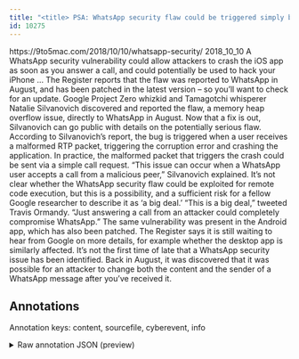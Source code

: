 ```yaml
---
title: "<title> PSA: WhatsApp security flaw could be triggered simply by answering a call – fix available </title>"
id: 10275
---
```


<title> PSA: WhatsApp security flaw could be triggered simply by answering a call – fix available </title>
<source> https://9to5mac.com/2018/10/10/whatsapp-security/ </source>
<date> 2018_10_10 </date>
<text>
A WhatsApp security vulnerability could allow attackers to crash the iOS app as soon as you answer a call, and could potentially be used to hack your iPhone …
The Register reports that the flaw was reported to WhatsApp in August, and has been patched in the latest version – so you’ll want to check for an update.
Google Project Zero whizkid and Tamagotchi whisperer Natalie Silvanovich discovered and reported the flaw, a memory heap overflow issue, directly to WhatsApp in August. Now that a fix is out, Silvanovich can go public with details on the potentially serious flaw.
According to Silvanovich’s report, the bug is triggered when a user receives a malformed RTP packet, triggering the corruption error and crashing the application. In practice, the malformed packet that triggers the crash could be sent via a simple call request.
“This issue can occur when a WhatsApp user accepts a call from a malicious peer,” Silvanovich explained.
It’s not clear whether the WhatsApp security flaw could be exploited for remote code execution, but this is a possibility, and a sufficient risk for a fellow Google researcher to describe it as ‘a big deal.’
“This is a big deal,” tweeted Travis Ormandy. “Just answering a call from an attacker could completely compromise WhatsApp.”
The same vulnerability was present in the Android app, which has also been patched. The Register says it is still waiting to hear from Google on more details, for example whether the desktop app is similarly affected.
It’s not the first time of late that a WhatsApp security issue has been identified. Back in August, it was discovered that it was possible for an attacker to change both the content and the sender of a WhatsApp message after you’ve received it.
</text>



## Annotations

Annotation keys: content, sourcefile, cyberevent, info

<details>
<summary>Raw annotation JSON (preview)</summary>

```json
{
  "content": "A WhatsApp security vulnerability could allow attackers to crash the iOS app as soon as you answer a call, and could potentially be used to hack your iPhone \u2026 The Register reports that the flaw was reported to WhatsApp in August, and has been patched in the latest version \u2013 so you\u2019ll want to check for an update. Google Project Zero whizkid and Tamagotchi whisperer Natalie Silvanovich discovered and reported the flaw, a memory heap overflow issue, directly to WhatsApp in August. Now that a fix is out, Silvanovich can go public with details on the potentially serious flaw. According to Silvanovich\u2019s report, the bug is triggered when a user receives a malformed RTP packet, triggering the corruption error and crashing the application. In practice, the malformed packet that triggers the crash could be sent via a simple call request. \u201cThis issue can occur when a WhatsApp user accepts a call from a malicious peer,\u201d Silvanovich explained. It\u2019s not clear whether the WhatsApp security flaw could be exploited for remote code execution, but this is a possibility, and a sufficient risk for a fellow Google researcher to describe it as \u2018a big deal.\u2019 \u201cThis is a big deal,\u201d tweeted Travis Ormandy. \u201cJust answering a call from an attacker could completely compromise WhatsApp.\u201d The same vulnerability was present in the Android app, which has also been patched. The Register says it is still waiting to hear from Google on more details, for example whether the desktop app is similarly affected. It\u2019s not the first time of late that a WhatsApp security issue has been identified. Back in August, it was discovered that it was possible for an attacker to change both the content and the sender of a WhatsApp message after you\u2019ve received it.",
  "sourcefile": "10275.txt",
  "cyberevent": {
    "hopper": [
      {
        "index": 0,
        "relation": "Same",
        "events": [
          {
            "index": "E2",
            "type": "Vulnerability-related",
            "realis": "Actual",
            "nugget": {
              "startOffset": 234,
              "index": "T5",
              "endOffset": 250,
              "text": "has been patched"
            },
            "argument": [
              {
                "index": "T6",
                "text": "the latest version",
                "endOffset": 272,
                "role": {
                  "type": "Patch-Number"
                },
                "startOffset": 254,
                "type": "Version"
              },
              {
                "index": "T7",
                "text": "an update",
                "endOffset": 312,
                "role": {
                  "type": "Patch"
                },
                "startOffset": 303,
                "type": "Patch"
              }
            ],
            "subtype": "PatchVulnerability"
          },
          {
            "index": "E5",
            "type": "Vulnerability-related",
            "realis": "Actual",
            "nugget": {
              "startOffset": 498,
              "index": "T17",
              "endOffset": 504,
              "text": "is out"
            },
            "argument": [
              {
                "index": "T18",
                "text": "a fix",
                "endOffset": 497,
                "role": {
                  "type": "Patch"
                },
                "startOffset": 492,
                "type": "Patch"
              },
              {
                "index": "T19",
                "text": "Now",
                "endOffset": 486,
                "role": {
                  "type": "Time"
                },
                "startOffset": 483,
                "type": "Time"
              }
            ],
            "subtype": "PatchVulnerability"
          }
        ]
      },
      {
        "index": 1,
        "relation": "Same",
        "events": [
          {
            "index
```
</details>
